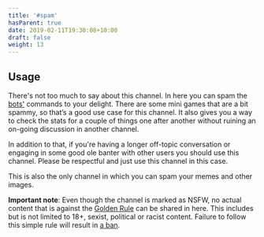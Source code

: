 ```yaml
---
title: '#spam'
hasParent: true
date: 2019-02-11T19:30:08+10:00
draft: false
weight: 13
---
```


## Usage

There's not too much to say about this channel. In here you can spam the [bots'](../../bots) commands to your delight. There are some mini games that are a bit spammy, so that’s a good use case for this channel. It also gives you a way to check the stats for a couple of things one after another without ruining an on-going discussion in another channel. 

In addition to that, if you're having a longer off-topic conversation or engaging in some good ole banter with other users you should use this channel. Please be respectful and just use this channel in this case.

This is also the only channel in which you can spam your memes and other images.

**Important note**: Even though the channel is marked as NSFW, no actual content that is against the [Golden Rule](../../rules/#dont-be-a-jerk) can be shared in here. This includes but is not limited to 18+, sexist, political or racist content. Failure to follow this simple rule will result in [a ban](../../rules/#consequences).